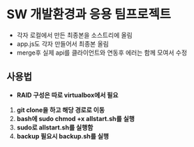 # SW 개발환경과 응용 팀프로젝트
* 각자 로컬에서 만든 최종본을 소스트리에 올림
* app.js도 각자 만들어서 최종본 올림
* merge후 실제 api를 클라이언트와 연동후 에러는 함께 모여서 수정

## 사용법
* **RAID 구성은 따로 virtualbox에서 필요**

1. **git clone을 하고 해당 경로로 이동**
2. **bash에 sudo chmod +x allstart.sh를 실행**
3. **sudo로 allstart.sh를 실행함**
4. **backup 필요시 backup.sh를 실행**
